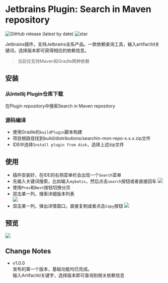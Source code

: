 # Jetbrains Plugin: Search in Maven repository

![GitHub release (latest by date)](https://img.shields.io/github/v/release/kimentanm/search-in-mvn-repo?label=version&style=flat-square&logo=github&color=green)
![star](https://img.shields.io/github/stars/kimentanm/search-in-mvn-repo?style=flat-square&logo=github)

Jetbrains插件，支持Jetbrains全系产品。一款依赖查询工具，输入artifactId关键词，选择版本即可获得相应的依赖信息。

> 当前仅支持Maven和Gradle两种依赖

## 安装  
### 从Intellij Plugin仓库下载
在Plugin repository中搜索Search in Maven repository

### 源码编译
- 使用Gradle的`buildPlugin`脚本构建  
- 项目根路径找到build/distributions/searchin-mvn-repo-x.x.x.zip文件  
- IDE中选择`Install plugin from disk`，选择上述zip文件

## 使用
 - 插件安装好，在IDE的右侧菜单栏会出现一个`Search`菜单  
 - 先输入关键词搜索，比如输入`mybatis`，然后点击`search`按钮或者直接回车
 ![](https://cdn.jsdelivr.net/gh/kimentanm/image-store/img/20210322214817.png)
 - 使用`Prev`和`Next`按钮切换分页
 - 双击某一列，搜索详细版本列表  
![](https://cdn.jsdelivr.net/gh/kimentanm/image-store/img/20210322214918.png)
 - 双击某一列，弹出详情窗口，直接复制或者点击`Copy`按钮
 ![](https://cdn.jsdelivr.net/gh/kimentanm/image-store/img/20210322214646.png)

## 预览
![](https://cdn.jsdelivr.net/gh/kimentanm/image-store/img/20210322215045.png)

## Change Notes
- v1.0.0   
发布的第一个版本，基础功能均已完成。  
输入ArtifactId关键字，选择版本即可查询到相关依赖信息  





